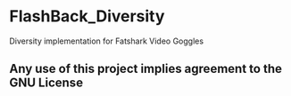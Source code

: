 # FlashBack_Diversity
Diversity implementation for Fatshark Video Goggles

## Any use of this project implies agreement to the GNU License
